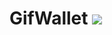 # GifWallet ![](https://www.bitrise.io/app/5c36d48b5290f22a/status.svg?token=ErXjz1B15Sb9QRjb3Jy0pA&branch=develop)
